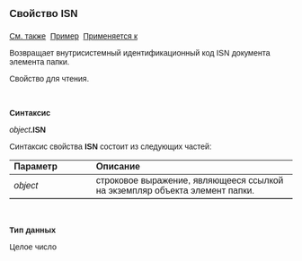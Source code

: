 ﻿<html>
<head>
<title>Элемент папки\ISN</title>
</head>

<body>

<p><strong><font size="4" face="Arial">Свойство ISN<br>
<br>
</font></strong><font face="Arial"><a href="../AsFoldElement.html">См. 
также</a>&nbsp; <u>Пример</u>&nbsp; <a href="../AsFoldElement.html">Применяется к</a></font></p>

<p><font face="Arial">Возвращает внутрисистемный идентификационный код 
ISN документа элемента папки. </font></p>

<p><font face="Arial">Свойство для чтения.</font></p>

<p class="label">&nbsp;</p>

<p class="label"><font face="Arial"><b>Синтаксис</b></font></p>

<p><font face="Arial"><em>object</em><strong>.ISN</strong></font></p>

<p><font face="Arial">Синтаксис свойства <strong>ISN</strong>
состоит из следующих частей:</font></p>

<table border="1" cellPadding="5" cols="2" frame="below" rules="rows">
<TBODY>
  <tr vAlign="top">
    <td class="label" width="29%"><font face="Arial"><b>Параметр</b></font></td>
    <td class="label" width="71%"><font face="Arial"><strong>Описание</strong></font></td>
  </tr>
  <tr>
    <td width="29%"><em><font face="Arial">object</font></em></td>
    <td width="71%"><font face="Arial">строковое выражение, являющееся 
	ссылкой на экземпляр объекта элемент папки.</font></td>
  </tr>
</TBODY>
</table>

<p class="label">&nbsp;</p>

<p class="label"><font face="Arial"><b>Тип данных</b></font></p>

<p class="label"><font face="Arial">Целое число</font></p>
</body>
</html>
